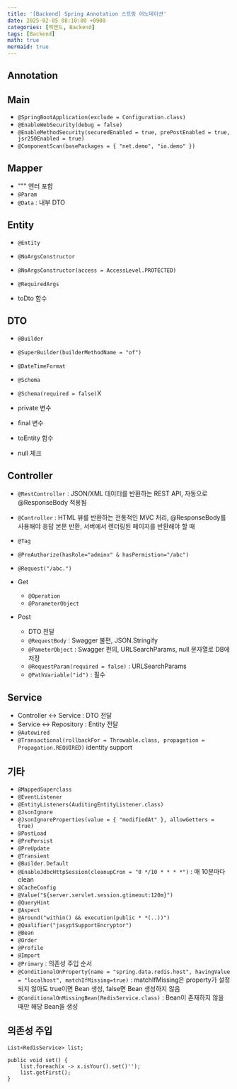 ```yaml
---
title: '[Backend] Spring Annotation 스프링 어노테이션'
date: 2025-02-05 08:10:00 +0900
categories: [백엔드, Backend]
tags: [Backend]
math: true
mermaid: true
---
```


## Annotation
## Main
- `@SpringBootApplication(exclude = Configuration.class)`
- `@EnableWebSecurity(debug = false)`
- `@EnableMethodSecurity(securedEnabled = true, prePostEnabled = true, jsr250Enabled = true)`
- `@ComponentScan(basePackages = { "net.demo", "io.demo" })`

## Mapper
- """ 엔터 포함
- `@Param`
- `@Data` : 내부 DTO

## Entity
- `@Entity`
- `@NoArgsConstructor`
- `@NoArgsConstructor(access = AccessLevel.PROTECTED)`
- `@RequiredArgs`

- toDto 함수

## DTO 
- `@Builder`
- `@SuperBuilder(builderMethodName = "of")`
- `@DateTimeFormat`
- `@Schema`
- `@Schema(required = false)`X

- private 변수
- final 변수
- toEntity 함수
- null 체크

## Controller
- `@RestController` : JSON/XML 데이터를 반환하는 REST API, 자동으로 @ResponseBody 적용됨
- `@Controller` : HTML 뷰를 반환하는 전통적인 MVC 처리, @ResponseBody를 사용해야 응답 본문 반환, 서버에서 렌더링된 페이지를 반환해야 할 때
- `@Tag`
- `@PreAuthorize(hasRole="adminx" & hasPermistion="/abc")`
- `@Request("/abc.")`

- Get
	- `@Operation`
	- `@ParameterObject`
- Post
	- DTO 전달
	- `@RequestBody` : Swagger 불편, JSON.Stringify
	- `@PameterObject` : Swagger 편의, URLSearchParams, null 문자열로 DB에 저장
	- `@RequestParam(required = false)` : URLSearchParams
	- `@PathVariable("id")` : 필수

## Service
- Controller <-> Service : DTO 전달
- Service <-> Repository : Entity 전달
- `@Autowired`
- `@Transactional(rollbackFor = Throwable.class, propagation = Propagation.REQUIRED)` identity support

## 기타
- `@MappedSuperclass`
- `@EventListener`
- `@EntityListeners(AuditingEntityListener.class)`
- `@JsonIgnore`
- `@JsonIgnoreProperties(value = { "modifiedAt" }, allowGetters = true)`
- `@PostLoad`
- `@PrePersist`
- `@PreUpdate`
- `@Transient`
- `@Builder.Default`
- `@EnableJdbcHttpSession(cleanupCron = "0 */10 * * * *")` : 매 10분마다 clean
- `@CacheConfig`
- `@Value("${server.servlet.session.gtimeout:120m}")`
- `@QueryHint`
- `@Aspect`
- `@Around("within() && execution(public * *(..))")`
- `@Qualifier("jasyptSupportEncryptor")`
- `@Bean`
- `@Order`
- `@Profile`
- `@Import`
- `@Primary` : 의존성 주입 순서
- `@ConditionalOnProperty(name = "spring.data.redis.host", havingValue = "localhost", matchIfMissing=true)` : matchIfMissing은 property가 설정되지 않아도 true이면 Bean 생성, false면 Bean 생성하지 않음
- `@ConditionalOnMissingBean(RedisService.class)` : Bean이 존재하지 않을 때만 해당 Bean을 생성

## 의존성 주입
```
List<RedisService> list;

public void set() {
	list.foreach(x -> x.isYour().set()'');
	list.getFirst();
}
```